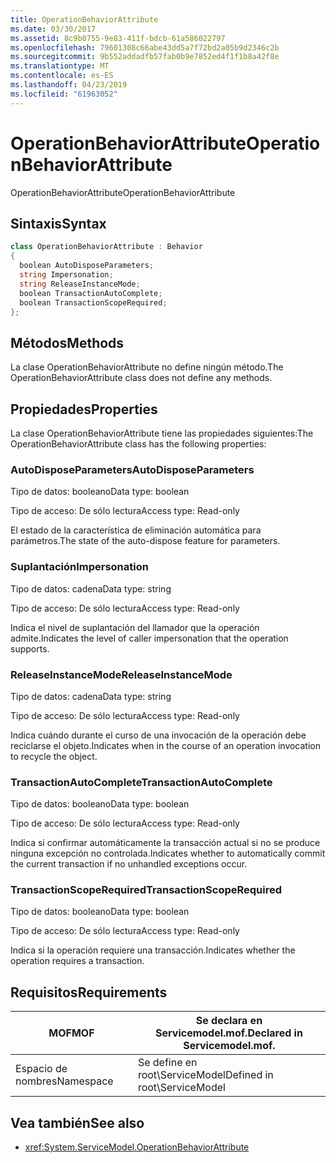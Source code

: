 ```yaml
---
title: OperationBehaviorAttribute
ms.date: 03/30/2017
ms.assetid: 8c9b0755-9e83-411f-bdcb-61a586022797
ms.openlocfilehash: 79601308c66abe43dd5a7f72bd2a05b9d2346c2b
ms.sourcegitcommit: 9b552addadfb57fab0b9e7852ed4f1f1b8a42f8e
ms.translationtype: MT
ms.contentlocale: es-ES
ms.lasthandoff: 04/23/2019
ms.locfileid: "61963052"
---
```

# <a name="operationbehaviorattribute"></a><span data-ttu-id="95cb3-102">OperationBehaviorAttribute</span><span class="sxs-lookup"><span data-stu-id="95cb3-102">OperationBehaviorAttribute</span></span>
<span data-ttu-id="95cb3-103">OperationBehaviorAttribute</span><span class="sxs-lookup"><span data-stu-id="95cb3-103">OperationBehaviorAttribute</span></span>  
  
## <a name="syntax"></a><span data-ttu-id="95cb3-104">Sintaxis</span><span class="sxs-lookup"><span data-stu-id="95cb3-104">Syntax</span></span>  
  
```csharp
class OperationBehaviorAttribute : Behavior  
{  
  boolean AutoDisposeParameters;  
  string Impersonation;  
  string ReleaseInstanceMode;  
  boolean TransactionAutoComplete;  
  boolean TransactionScopeRequired;  
};  
```  
  
## <a name="methods"></a><span data-ttu-id="95cb3-105">Métodos</span><span class="sxs-lookup"><span data-stu-id="95cb3-105">Methods</span></span>  
 <span data-ttu-id="95cb3-106">La clase OperationBehaviorAttribute no define ningún método.</span><span class="sxs-lookup"><span data-stu-id="95cb3-106">The OperationBehaviorAttribute class does not define any methods.</span></span>  
  
## <a name="properties"></a><span data-ttu-id="95cb3-107">Propiedades</span><span class="sxs-lookup"><span data-stu-id="95cb3-107">Properties</span></span>  
 <span data-ttu-id="95cb3-108">La clase OperationBehaviorAttribute tiene las propiedades siguientes:</span><span class="sxs-lookup"><span data-stu-id="95cb3-108">The OperationBehaviorAttribute class has the following properties:</span></span>  
  
### <a name="autodisposeparameters"></a><span data-ttu-id="95cb3-109">AutoDisposeParameters</span><span class="sxs-lookup"><span data-stu-id="95cb3-109">AutoDisposeParameters</span></span>  
 <span data-ttu-id="95cb3-110">Tipo de datos: booleano</span><span class="sxs-lookup"><span data-stu-id="95cb3-110">Data type: boolean</span></span>  
  
 <span data-ttu-id="95cb3-111">Tipo de acceso: De sólo lectura</span><span class="sxs-lookup"><span data-stu-id="95cb3-111">Access type: Read-only</span></span>  
  
 <span data-ttu-id="95cb3-112">El estado de la característica de eliminación automática para parámetros.</span><span class="sxs-lookup"><span data-stu-id="95cb3-112">The state of the auto-dispose feature for parameters.</span></span>  
  
### <a name="impersonation"></a><span data-ttu-id="95cb3-113">Suplantación</span><span class="sxs-lookup"><span data-stu-id="95cb3-113">Impersonation</span></span>  
 <span data-ttu-id="95cb3-114">Tipo de datos: cadena</span><span class="sxs-lookup"><span data-stu-id="95cb3-114">Data type: string</span></span>  
  
 <span data-ttu-id="95cb3-115">Tipo de acceso: De sólo lectura</span><span class="sxs-lookup"><span data-stu-id="95cb3-115">Access type: Read-only</span></span>  
  
 <span data-ttu-id="95cb3-116">Indica el nivel de suplantación del llamador que la operación admite.</span><span class="sxs-lookup"><span data-stu-id="95cb3-116">Indicates the level of caller impersonation that the operation supports.</span></span>  
  
### <a name="releaseinstancemode"></a><span data-ttu-id="95cb3-117">ReleaseInstanceMode</span><span class="sxs-lookup"><span data-stu-id="95cb3-117">ReleaseInstanceMode</span></span>  
 <span data-ttu-id="95cb3-118">Tipo de datos: cadena</span><span class="sxs-lookup"><span data-stu-id="95cb3-118">Data type: string</span></span>  
  
 <span data-ttu-id="95cb3-119">Tipo de acceso: De sólo lectura</span><span class="sxs-lookup"><span data-stu-id="95cb3-119">Access type: Read-only</span></span>  
  
 <span data-ttu-id="95cb3-120">Indica cuándo durante el curso de una invocación de la operación debe reciclarse el objeto.</span><span class="sxs-lookup"><span data-stu-id="95cb3-120">Indicates when in the course of an operation invocation to recycle the object.</span></span>  
  
### <a name="transactionautocomplete"></a><span data-ttu-id="95cb3-121">TransactionAutoComplete</span><span class="sxs-lookup"><span data-stu-id="95cb3-121">TransactionAutoComplete</span></span>  
 <span data-ttu-id="95cb3-122">Tipo de datos: booleano</span><span class="sxs-lookup"><span data-stu-id="95cb3-122">Data type: boolean</span></span>  
  
 <span data-ttu-id="95cb3-123">Tipo de acceso: De sólo lectura</span><span class="sxs-lookup"><span data-stu-id="95cb3-123">Access type: Read-only</span></span>  
  
 <span data-ttu-id="95cb3-124">Indica si confirmar automáticamente la transacción actual si no se produce ninguna excepción no controlada.</span><span class="sxs-lookup"><span data-stu-id="95cb3-124">Indicates whether to automatically commit the current transaction if no unhandled exceptions occur.</span></span>  
  
### <a name="transactionscoperequired"></a><span data-ttu-id="95cb3-125">TransactionScopeRequired</span><span class="sxs-lookup"><span data-stu-id="95cb3-125">TransactionScopeRequired</span></span>  
 <span data-ttu-id="95cb3-126">Tipo de datos: booleano</span><span class="sxs-lookup"><span data-stu-id="95cb3-126">Data type: boolean</span></span>  
  
 <span data-ttu-id="95cb3-127">Tipo de acceso: De sólo lectura</span><span class="sxs-lookup"><span data-stu-id="95cb3-127">Access type: Read-only</span></span>  
  
 <span data-ttu-id="95cb3-128">Indica si la operación requiere una transacción.</span><span class="sxs-lookup"><span data-stu-id="95cb3-128">Indicates whether the operation requires a transaction.</span></span>  
  
## <a name="requirements"></a><span data-ttu-id="95cb3-129">Requisitos</span><span class="sxs-lookup"><span data-stu-id="95cb3-129">Requirements</span></span>  
  
|<span data-ttu-id="95cb3-130">MOF</span><span class="sxs-lookup"><span data-stu-id="95cb3-130">MOF</span></span>|<span data-ttu-id="95cb3-131">Se declara en Servicemodel.mof.</span><span class="sxs-lookup"><span data-stu-id="95cb3-131">Declared in Servicemodel.mof.</span></span>|  
|---------|-----------------------------------|  
|<span data-ttu-id="95cb3-132">Espacio de nombres</span><span class="sxs-lookup"><span data-stu-id="95cb3-132">Namespace</span></span>|<span data-ttu-id="95cb3-133">Se define en root\ServiceModel</span><span class="sxs-lookup"><span data-stu-id="95cb3-133">Defined in root\ServiceModel</span></span>|  
  
## <a name="see-also"></a><span data-ttu-id="95cb3-134">Vea también</span><span class="sxs-lookup"><span data-stu-id="95cb3-134">See also</span></span>

- <xref:System.ServiceModel.OperationBehaviorAttribute>
